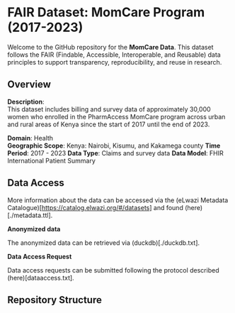 # FAIR Dataset: MomCare Program (2017-2023)

Welcome to the GitHub repository for the **MomCare Data**. This dataset follows the FAIR (Findable, Accessible, Interoperable, and Reusable) data principles to support transparency, reproducibility, and reuse in research.

## Overview

**Description**:  
This dataset includes billing and survey data of approximately 30,000 women who enrolled in the PharmAccess MomCare program across urban and rural areas of Kenya since the start of 2017 until the end of 2023.

**Domain**: Health  
**Geographic Scope**: Kenya: Nairobi, Kisumu, and Kakamega county 
**Time Period**: 2017 - 2023
**Data Type**: Claims and survey data 
**Data Model**: FHIR International Patient Summary 

## Data Access

More information about the data can be accessed via the (eLwazi Metadata Catalogue)[https://catalog.elwazi.org/#/datasets] and found (here) [./metadata.ttl]. 

**Anonymized data** 

The anonymized data can be retrieved via (duckdb)[./duckdb.txt].

**Data Access Request** 

Data access requests can be submitted following the protocol described (here)[dataaccess.txt]. 


## Repository Structure

